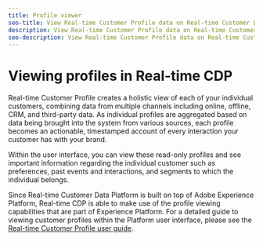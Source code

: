 ```yaml
---
title: Profile viewer
seo-title: View Real-time Customer Profile data on Real-time Customer Data Platform
description: View Real-time Customer Profile data on Real-time Customer Data Platform
seo-description: View Real-time Customer Profile data on Real-time Customer Data Platform
---
```


# Viewing profiles in Real-time CDP

Real-time Customer Profile creates a holistic view of each of your individual customers, combining data from multiple channels including online, offline, CRM, and third-party data. As individual profiles are aggregated based on data being brought into the system from various sources, each profile becomes an actionable, timestamped account of every interaction your customer has with your brand.

Within the user interface, you can view these read-only profiles and see important information regarding the individual customer such as preferences, past events and interactions, and segments to which the individual belongs.

Since Real-time Customer Data Platform is built on top of Adobe Experience Platform, Real-time CDP is able to make use of the profile viewing capabilities that are part of Experience Platform. For a detailed guide to viewing customer profiles within the Platform user interface, please see the [Real-time Customer Profile user guide](../../profile/ui/user-guide.md).